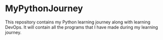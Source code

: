 # MyPythonJourney
This repository contains my Python learning journey along with learning DevOps. It will contain all the programs that I have made during my learning journey.

